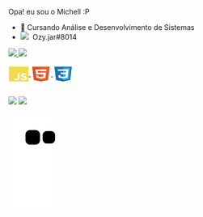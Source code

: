 Opa! eu sou o Michell :P

- 🌱  Cursando Análise e Desenvolvimento de Sistemas
- <img style="margin-top: 100" height="17" src="https://www.svgrepo.com/show/331368/discord-v2.svg">&nbsp;&nbsp;Ozy.jar#8014

<div>
  <a href="https://github.com/xOzyx">
  <img height="180em" src="https://github-readme-stats.vercel.app/api?username=xozyx&show_icons=true&theme=dracula&include_all_commits=true&count_private=true"/>
<img height="180em" src="https://github-readme-stats.vercel.app/api/top-langs/?username=xozyx&layout=compact&langs_count=7&theme=dracula"/>
</div>
<div style="display: inline_block"><br>
  <img align="center" alt="Ozy-Js" height="30" width="40" src="https://raw.githubusercontent.com/devicons/devicon/master/icons/javascript/javascript-plain.svg">
  <img align="center" alt="Ozy-HTML" height="30" width="40" src="https://raw.githubusercontent.com/devicons/devicon/master/icons/html5/html5-original.svg">
  <img align="center" alt="Ozy-CSS" height="30" width="40" src="https://raw.githubusercontent.com/devicons/devicon/master/icons/css3/css3-original.svg">
  
  ##
 
<div>
  <a href="https://instagram.com/michellbrx" target="_blank"><img src="https://img.shields.io/badge/-Instagram-%23E4405F?style=for-the-badge&logo=instagram&logoColor=white" target="_blank"></a>
  <a href = "mailto:michellpereira78@gmail.com"><img src="https://img.shields.io/badge/-Gmail-%23333?style=for-the-badge&logo=gmail&logoColor=white" target="_blank"></a>
 
  ![Snake animation](https://github.com/rafaballerini/rafaballerini/blob/output/github-contribution-grid-snake.svg)
 
</div>
